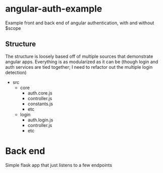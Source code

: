 # angular-auth-example
Example front and back end of angular authentication, with and without $scope

## Structure
The structure is loosely based off of multiple sources that demonstrate angular apps.  Everything is as modularized as it can be (though login and auth services are tied together; I need to refactor out the multiple login detection)

* src
  * core
    * auth.core.js
    * controller.js
    * constants.js
    * etc
  * login
    * auth.login.js
    * controller.js
    * etc

# Back end
Simple flask app that just listens to a few endpoints
